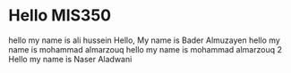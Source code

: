 # Hello MIS350
hello my name is ali hussein
Hello, My name is Bader Almuzayen
hello my name is mohammad almarzouq
hello my name is mohammad almarzouq 2    
Hello my name is Naser Aladwani
